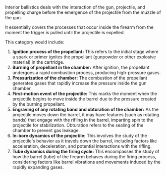 Interior ballistics deals with the interaction of the gun, projectile, and propelling charge
before the emergence of the projectile from the muzzle of the gun. 

It essentially covers the processes that occur inside the firearm from the moment the trigger is pulled until the projectile is expelled.

This category would include:
1. **Ignition process of the propellant:** This refers to the initial stage where a spark or primer ignites the propellant (gunpowder or other explosive material) in the cartridge.
2. **Burning of propellant in the chamber:** After ignition, the propellant undergoes a rapid combustion process, producing high-pressure gases.
3. **Pressurization of the chamber:** The combustion of the propellant generates gases that rapidly increase the pressure inside the gun chamber.
4. **First-motion event of the projectile:** This marks the moment when the projectile begins to move inside the barrel due to the pressure created by the burning propellant.
5. **Engraving of any rotating band and obturation of the chamber:** As the projectile moves down the barrel, it may have features (such as rotating bands) that engage with the rifling in the barrel, imparting spin to the projectile for stabilization. Obturation refers to the sealing of the chamber to prevent gas leakage.
6. **In-bore dynamics of the projectile:** This involves the study of the projectile's behavior as it travels down the barrel, including factors like acceleration, deceleration, and potential interactions with the rifling.
7. **Tube dynamics during the firing cycle:** This encompasses the study of how the barrel (tube) of the firearm behaves during the firing process, considering factors like barrel vibrations and movements induced by the rapidly expanding gases.